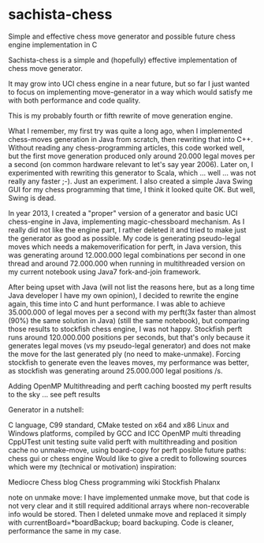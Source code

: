 sachista-chess
==============

Simple and effective chess move generator and possible future chess engine implementation in C

Sachista-chess is a simple and (hopefully) effective implementation of chess move generator.

It may grow into UCI chess engine in a near future, but so far I just wanted to focus 
on implementing move-generator in a way which would satisfy me with both performance and code quality.

This is my probably fourth or fifth rewrite of move generation engine.

What I remember, my first try was quite a long ago, when I implemented chess-moves generation in Java from scratch, 
then rewriting that into C++. Without reading any chess-programming articles, this code worked well, 
but the first move generation produced only around 20.000 legal moves per a second 
(on common hardware relevant to let's say year 2006). 
Later on, I experimented with rewriting this generator to Scala, which ... well ... was not really any faster ;-). 
Just an experiment. I also created a simple Java Swing GUI for my chess programming that time, 
I think it looked quite OK. But well, Swing is dead.

In year 2013, I created a "proper" version of a generator and basic UCI chess-engine in Java, 
implementing magic-chessboard mechanism. As I really did not like the engine part, 
I rather deleted it and tried to make just the generator as good as possible. 
My code is generating pseudo-legal moves which needs a makemoverification for perft, in Java version, 
this was generating around 12.000.000 legal combinations per second in one thread and around 72.000.000 
when running in multithreaded version on my current notebook using Java7 fork-and-join framework.

After being upset with Java (will not list the reasons here, but as a long time Java developer 
I have my own opinion), I decided to rewrite the engine again, this time into C and hunt performance. 
I was able to achieve 35.000.000 of legal moves per a second with my perft(3x faster than almost (90%) the same 
solution in Java) (still the same notebook), but comparing those results to stockfish chess engine, I was not happy. 
Stockfish perft runs around 120.000.000 positions per seconds, but that's only because it generates legal moves 
(vs my pseudo-legal generator) and does not make the move for the last generated ply (no need to make-unmake).
Forcing stockfish to generate even the leaves moves, my performance was better, as stockfish was generating around 
25.000.000 legal positions /s.

Adding OpenMP Multithreading and perft caching boosted my perft results to the sky ... see peft results

Generator in a nutshell:

C language, C99 standard, CMake
tested on x64 and x86 Linux and Windows platforms, compiled by GCC and ICC
OpenMP multi threading
CppUTest unit testing suite
valid perft with multithreading and position cache
no unmake-move, using board-copy for perft
posible future paths: chess gui or chess engine
Would like to give a credit to following sources which were my (technical or motivation) inspiration:

Mediocre Chess blog
Chess programming wiki
Stockfish
Phalanx

note on unmake move: I have implemented unmake move, but that code is not very clear and it still required 
additional arrays where non-recoverable info would be stored. 
Then I deleted unmake move and replaced it simply with currentBoard=*boardBackup; board backuping. 
Code is cleaner, performance the same in my case.
